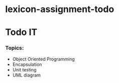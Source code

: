 # lexicon-assignment-todo

# Todo IT

### Topics:

- Object Oriented Programming
- Encapsulation
- Unit testing
- UML diagram
